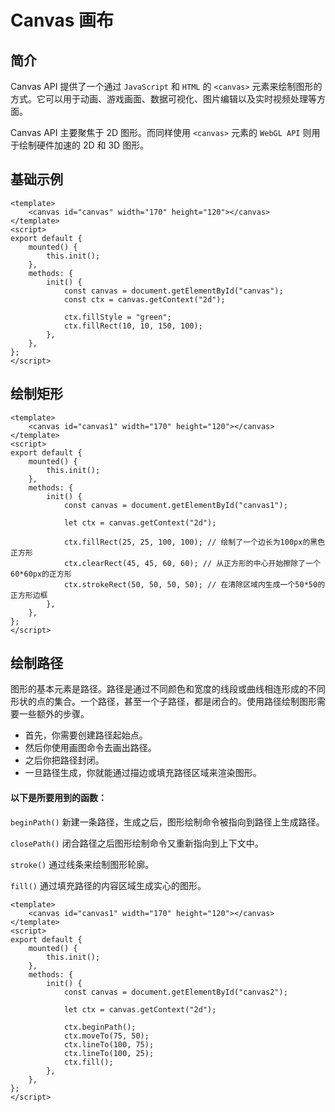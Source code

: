 # Canvas 画布

## 简介

Canvas API 提供了一个通过 `JavaScript` 和 `HTML` 的 `<canvas>` 元素来绘制图形的方式。它可以用于动画、游戏画面、数据可视化、图片编辑以及实时视频处理等方面。

Canvas API 主要聚焦于 2D 图形。而同样使用 `<canvas>` 元素的 `WebGL API` 则用于绘制硬件加速的 2D 和 3D 图形。

## 基础示例

<canvas id="canvas" width="170" height="120"></canvas>

```vue
<template>
    <canvas id="canvas" width="170" height="120"></canvas>
</template>
<script>
export default {
    mounted() {
        this.init();
    },
    methods: {
        init() {
            const canvas = document.getElementById("canvas");
            const ctx = canvas.getContext("2d");

            ctx.fillStyle = "green";
            ctx.fillRect(10, 10, 150, 100);
        },
    },
};
</script>
```

## 绘制矩形

<canvas id="canvas1" width="170" height="120"></canvas>

```vue
<template>
    <canvas id="canvas1" width="170" height="120"></canvas>
</template>
<script>
export default {
    mounted() {
        this.init();
    },
    methods: {
        init() {
            const canvas = document.getElementById("canvas1");

            let ctx = canvas.getContext("2d");

            ctx.fillRect(25, 25, 100, 100); // 绘制了一个边长为100px的黑色正方形
            ctx.clearRect(45, 45, 60, 60); // 从正方形的中心开始擦除了一个60*60px的正方形
            ctx.strokeRect(50, 50, 50, 50); // 在清除区域内生成一个50*50的正方形边框
        },
    },
};
</script>
```

## 绘制路径

图形的基本元素是路径。路径是通过不同颜色和宽度的线段或曲线相连形成的不同形状的点的集合。一个路径，甚至一个子路径，都是闭合的。使用路径绘制图形需要一些额外的步骤。

-   首先，你需要创建路径起始点。
-   然后你使用画图命令去画出路径。
-   之后你把路径封闭。
-   一旦路径生成，你就能通过描边或填充路径区域来渲染图形。

#### 以下是所要用到的函数：

`beginPath()`
新建一条路径，生成之后，图形绘制命令被指向到路径上生成路径。

`closePath()`
闭合路径之后图形绘制命令又重新指向到上下文中。

`stroke()`
通过线条来绘制图形轮廓。

`fill()`
通过填充路径的内容区域生成实心的图形。

<canvas id="canvas2" width="170" height="120"></canvas>

```vue
<template>
    <canvas id="canvas1" width="170" height="120"></canvas>
</template>
<script>
export default {
    mounted() {
        this.init();
    },
    methods: {
        init() {
            const canvas = document.getElementById("canvas2");

            let ctx = canvas.getContext("2d");

            ctx.beginPath();
            ctx.moveTo(75, 50);
            ctx.lineTo(100, 75);
            ctx.lineTo(100, 25);
            ctx.fill();
        },
    },
};
</script>
```

<script>
export default {
    mounted() {
        this.init();
    },
    methods: {
        init() {
            this.init1();
            this.init2();
            this.init3()
        },
        init1() {
            const canvas = document.getElementById("canvas");
            const ctx = canvas.getContext("2d");

            ctx.fillStyle = "green";
            ctx.fillRect(10, 10, 150, 100);
        },
        init2(){
            const canvas = document.getElementById('canvas1');

            let ctx = canvas.getContext('2d');

            ctx.fillRect(25, 25, 100, 100); // 绘制了一个边长为100px的黑色正方形
            ctx.clearRect(45, 45, 60, 60); // 从正方形的中心开始擦除了一个60*60px的正方形
            ctx.strokeRect(50, 50, 50, 50); // 在清除区域内生成一个50*50的正方形边框
        },
        init3(){
            const canvas = document.getElementById('canvas2');
  
            let ctx = canvas.getContext('2d');

            ctx.beginPath();
            ctx.moveTo(75, 50);
            ctx.lineTo(100, 75);
            ctx.lineTo(100, 25);
            ctx.fill();
        }
    },
};
</script>
